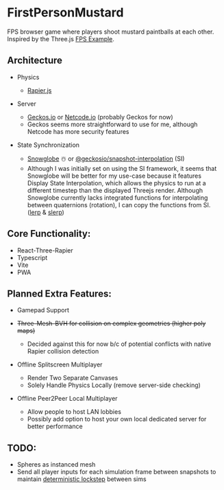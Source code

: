 # FirstPersonMustard
FPS browser game where players shoot mustard paintballs at each other.
Inspired by the Three.js [FPS Example](https://threejs.org/examples/games_fps).

## Architecture 

- Physics

  - [Rapier.js](https://github.com/dimforge/rapier.js)

- Server

  - [Geckos.io](https://github.com/geckosio/geckos.io) or [Netcode.io](https://github.com/bennychen/netcode.io-typescript) (probably Geckos for now)
  - Geckos seems more straightforward to use for me, although Netcode has more security features

- State Synchronization

  - [Snowglobe](https://github.com/hastearcade/snowglobe) ☃️ or [@geckosio/snapshot-interpolation](https://github.com/geckosio/snapshot-interpolation) (SI)
  - Although I was initially set on using the SI framework, it seems that Snowglobe will be better for my use-case because it features Display State Interpolation, which allows the physics to run at a different timestep than the displayed Threejs render. Although Snowglobe currently lacks integrated functions for interpolating between quaternions (rotation), I can copy the functions from SI. ([lerp](https://github.com/geckosio/snapshot-interpolation/blob/master/src/lerp.ts) & [slerp](https://github.com/geckosio/snapshot-interpolation/blob/master/src/slerp.ts))

## Core Functionality:

- React-Three-Rapier
- Typescript
- Vite
- PWA

## Planned Extra Features:

- Gamepad Support

- ~~Three-Mesh-BVH for collision on complex geometries (higher poly maps)~~

  - Decided against this for now b/c of potential conflicts with native Rapier collision detection

- Offline Splitscreen Multiplayer

  - Render Two Separate Canvases
  - Solely Handle Physics Locally (remove server-side checking)

- Offline Peer2Peer Local Multiplayer

  - Allow people to host LAN lobbies
  - Possibly add option to host your own local dedicated server for better performance

## TODO:

- Spheres as instanced mesh
- Send all player inputs for each simulation frame between snapshots to maintain [deterministic lockstep](https://gafferongames.com/post/deterministic_lockstep/) between sims
